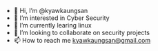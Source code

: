 - 👋 Hi, I’m @kyawkaungsan
- 👀 I’m interested in Cyber Security
- 🌱 I’m currently learing linux
- 💞️ I’m looking to collaborate on security projects
- 📫 How to reach me  kyawkaungsan@gmail.com

<!---
kyawkaungsan/kyawkaungsan is a ✨ special ✨ repository because its `README.md` (this file) appears on your GitHub profile.
You can click the Preview link to take a look at your changes.
--->
